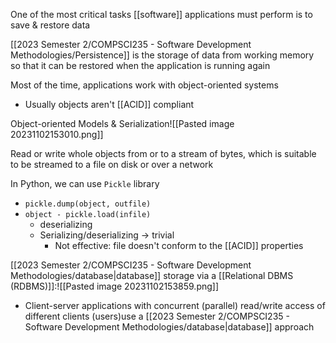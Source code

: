 One of the most critical tasks [[software]] applications must perform is to save & restore data

[[2023 Semester 2/COMPSCI235 - Software Development Methodologies/Persistence]] is the storage of data from working memory so that it can be restored when the application is running again

Most of the time, applications work with object-oriented systems
- Usually objects aren't [[ACID]] compliant

Object-oriented Models & Serialization![[Pasted image 20231102153010.png]]

Read or write whole objects from or to a stream of bytes, which is suitable to be streamed to a file on disk or over a network

In Python, we can use `Pickle` library
- `pickle.dump(object, outfile)`
- `object - pickle.load(infile)`
	- deserializing
	- Serializing/deserializing $\rightarrow$ trivial
		- Not effective: file doesn't conform to the [[ACID]] properties

[[2023 Semester 2/COMPSCI235 - Software Development Methodologies/database|database]] storage via a [[Relational DBMS (RDBMS)]]:![[Pasted image 20231102153859.png]]
- Client-server applications with concurrent (parallel) read/write access of different clients (users)use a [[2023 Semester 2/COMPSCI235 - Software Development Methodologies/database|database]] approach